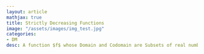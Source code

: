 ```yaml
---
layout: article
mathjax: true
title: Strictly Decreasing Functions
image: "/assets/images/img_test.jpg"
categories:
- DM
desc: A function $f$ whose Domain and Codomain are Subsets of real numbers is called strictly decreasing function if $f(x) > f(y)$ whenever $x > y$
































































































































































































































































































































































 
imagealt: 
---
```


A function $f$ whose [Domain]({% post_url 2020-05-26-domain %}) and [Codomain]({% post_url 2020-05-27-codomain %}) are [Subsets]({% post_url 2020-05-03-subsets %}) of real numbers is called *strictly decreasing function* if $f(x) > f(y)$ whenever $x > y$
































































































































































































































































































































































